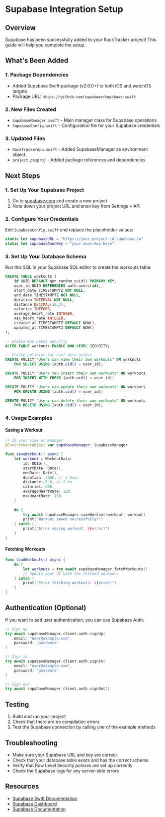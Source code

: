 # Supabase Integration Setup

## Overview
Supabase has been successfully added to your RuckTracker project! This guide will help you complete the setup.

## What's Been Added

### 1. Package Dependencies
- Added Supabase Swift package (v2.0.0+) to both iOS and watchOS targets
- Package URL: `https://github.com/supabase/supabase-swift`

### 2. New Files Created
- `SupabaseManager.swift` - Main manager class for Supabase operations
- `SupabaseConfig.swift` - Configuration file for your Supabase credentials

### 3. Updated Files
- `RuckTrackerApp.swift` - Added SupabaseManager as environment object
- `project.pbxproj` - Added package references and dependencies

## Next Steps

### 1. Set Up Your Supabase Project
1. Go to [supabase.com](https://supabase.com) and create a new project
2. Note down your project URL and anon key from Settings > API

### 2. Configure Your Credentials
Edit `SupabaseConfig.swift` and replace the placeholder values:

```swift
static let supabaseURL = "https://your-project-id.supabase.co"
static let supabaseAnonKey = "your-anon-key-here"
```

### 3. Set Up Your Database Schema
Run this SQL in your Supabase SQL editor to create the workouts table:

```sql
CREATE TABLE workouts (
    id UUID DEFAULT gen_random_uuid() PRIMARY KEY,
    user_id UUID REFERENCES auth.users(id),
    start_date TIMESTAMPTZ NOT NULL,
    end_date TIMESTAMPTZ NOT NULL,
    duration INTERVAL NOT NULL,
    distance DECIMAL(10,2),
    calories INTEGER,
    average_heart_rate INTEGER,
    max_heart_rate INTEGER,
    created_at TIMESTAMPTZ DEFAULT NOW(),
    updated_at TIMESTAMPTZ DEFAULT NOW()
);

-- Enable Row Level Security
ALTER TABLE workouts ENABLE ROW LEVEL SECURITY;

-- Create policies for user data access
CREATE POLICY "Users can view their own workouts" ON workouts
    FOR SELECT USING (auth.uid() = user_id);

CREATE POLICY "Users can insert their own workouts" ON workouts
    FOR INSERT WITH CHECK (auth.uid() = user_id);

CREATE POLICY "Users can update their own workouts" ON workouts
    FOR UPDATE USING (auth.uid() = user_id);

CREATE POLICY "Users can delete their own workouts" ON workouts
    FOR DELETE USING (auth.uid() = user_id);
```

### 4. Usage Examples

#### Saving a Workout
```swift
// In your view or manager
@EnvironmentObject var supabaseManager: SupabaseManager

func saveWorkout() async {
    let workout = WorkoutData(
        id: UUID(),
        startDate: Date(),
        endDate: Date(),
        duration: 3600, // 1 hour
        distance: 5.0, // 5 km
        calories: 500,
        averageHeartRate: 120,
        maxHeartRate: 150
    )
    
    do {
        try await supabaseManager.saveWorkout(workout: workout)
        print("Workout saved successfully!")
    } catch {
        print("Error saving workout: \(error)")
    }
}
```

#### Fetching Workouts
```swift
func loadWorkouts() async {
    do {
        let workouts = try await supabaseManager.fetchWorkouts()
        // Update your UI with the fetched workouts
    } catch {
        print("Error fetching workouts: \(error)")
    }
}
```

## Authentication (Optional)
If you want to add user authentication, you can use Supabase Auth:

```swift
// Sign up
try await supabaseManager.client.auth.signUp(
    email: "user@example.com",
    password: "password"
)

// Sign in
try await supabaseManager.client.auth.signIn(
    email: "user@example.com",
    password: "password"
)

// Sign out
try await supabaseManager.client.auth.signOut()
```

## Testing
1. Build and run your project
2. Check that there are no compilation errors
3. Test the Supabase connection by calling one of the example methods

## Troubleshooting
- Make sure your Supabase URL and key are correct
- Check that your database table exists and has the correct schema
- Verify that Row Level Security policies are set up correctly
- Check the Supabase logs for any server-side errors

## Resources
- [Supabase Swift Documentation](https://github.com/supabase/supabase-swift)
- [Supabase Dashboard](https://app.supabase.com)
- [Supabase Documentation](https://supabase.com/docs)
